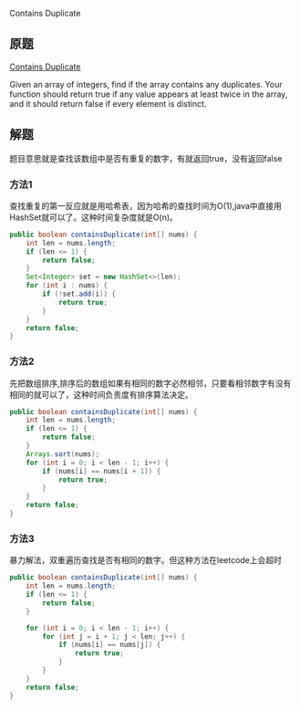 Contains Duplicate

## 原题

[Contains Duplicate](https://leetcode.com/explore/interview/card/top-interview-questions-easy/92/array/578/)

Given an array of integers, find if the array contains any duplicates. Your function should return true if any value appears at least twice in the array, and it should return false if every element is distinct.

## 解题

题目意思就是查找该数组中是否有重复的数字，有就返回true，没有返回false

### 方法1

查找重复的第一反应就是用哈希表，因为哈希的查找时间为O(1),java中直接用HashSet就可以了。这种时间复杂度就是O(n)。

```java
public boolean containsDuplicate(int[] nums) {
    int len = nums.length;
    if (len <= 1) {
        return false;
    }
    Set<Integer> set = new HashSet<>(len);
    for (int i : nums) {
        if (!set.add(i)) {
            return true;
        }
    }
    return false;
}
```

### 方法2

先把数组排序,排序后的数组如果有相同的数字必然相邻，只要看相邻数字有没有相同的就可以了，这种时间负责度有排序算法决定。

```java
public boolean containsDuplicate(int[] nums) {
    int len = nums.length;
    if (len <= 1) {
        return false;
    }
    Arrays.sort(nums);
    for (int i = 0; i < len - 1; i++) {
        if (nums[i] == nums[i + 1]) {
            return true;
        }
    }
    return false;
}
```

### 方法3

暴力解法，双重遍历查找是否有相同的数字。但这种方法在leetcode上会超时

```java
public boolean containsDuplicate(int[] nums) {
    int len = nums.length;
    if (len <= 1) {
        return false;
    }

    for (int i = 0; i < len - 1; i++) {
        for (int j = i + 1; j < len; j++) {
            if (nums[i] == nums[j]) {
                return true;
            }
        }
    }
    return false;
}
```

